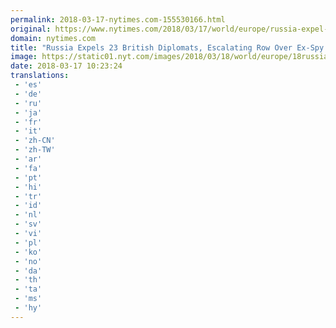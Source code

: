 ```yaml
---
permalink: 2018-03-17-nytimes.com-155530166.html
original: https://www.nytimes.com/2018/03/17/world/europe/russia-expel-britain-diplomats.html?partner=rss&amp;emc=rss
domain: nytimes.com
title: "Russia Expels 23 British Diplomats, Escalating Row Over Ex-Spy’s Poisoning"
image: https://static01.nyt.com/images/2018/03/18/world/europe/18russia/18russia-mediumThreeByTwo440.jpg
date: 2018-03-17 10:23:24
translations: 
 - 'es'
 - 'de'
 - 'ru'
 - 'ja'
 - 'fr'
 - 'it'
 - 'zh-CN'
 - 'zh-TW'
 - 'ar'
 - 'fa'
 - 'pt'
 - 'hi'
 - 'tr'
 - 'id'
 - 'nl'
 - 'sv'
 - 'vi'
 - 'pl'
 - 'ko'
 - 'no'
 - 'da'
 - 'th'
 - 'ta'
 - 'ms'
 - 'hy'
---
```


